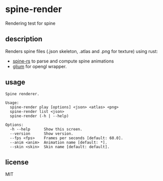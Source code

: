 # spine-render

Rendering test for spine

## description

Renders spine files (.json skeleton, .atlas and .png for texture) using rust:
- [spine-rs](https://github.com/tafia/spine-rs/tree/skeleton) to parse and compute spine animations
- [glium](https://github.com/tomaka/glium) for opengl wrapper.

## usage

```
Spine renderer.

Usage:
  spine-render play [options] <json> <atlas> <png>
  spine-render list <json>
  spine-render (-h | --help)

Options:
  -h --help      Show this screen.
  --version      Show version.
  --fps <fps>    Frames per seconds [default: 60.0].
  --anim <anim>  Animation name [default: *].
  --skin <skin>  Skin name [default: default].
```

## license

MIT
